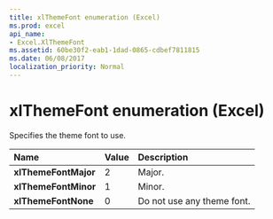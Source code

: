 ```yaml
---
title: xlThemeFont enumeration (Excel)
ms.prod: excel
api_name:
- Excel.XlThemeFont
ms.assetid: 60be30f2-eab1-1dad-0865-cdbef7811815
ms.date: 06/08/2017
localization_priority: Normal
---
```



# xlThemeFont enumeration (Excel)

Specifies the theme font to use.



|Name|Value|Description|
|:-----|:-----|:-----|
| **xlThemeFontMajor**|2|Major.|
| **xlThemeFontMinor**|1|Minor.|
| **xlThemeFontNone**|0|Do not use any theme font.|

